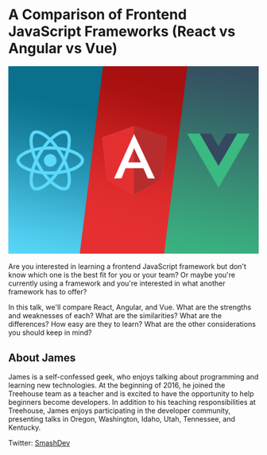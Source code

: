 
# A Comparison of Frontend JavaScript Frameworks (React vs Angular vs Vue)

![React vs. Angular vs. Vue](react-angular-vue.png)

Are you interested in learning a frontend JavaScript framework but don't know which one is the best fit for you or your team? Or maybe you're currently using a framework and you're interested in what another framework has to offer?

In this talk, we'll compare React, Angular, and Vue. What are the strengths and weaknesses of each? What are the similarities? What are the differences? How easy are they to learn? What are the other considerations you should keep in mind?

## About James

James is a self-confessed geek, who enjoys talking about programming and learning new technologies. At the beginning of 2016, he joined the Treehouse team as a teacher and is excited to have the opportunity to help beginners become developers. In addition to his teaching responsibilities at Treehouse, James enjoys participating in the developer community, presenting talks in Oregon, Washington, Idaho, Utah, Tennessee, and Kentucky.

Twitter: [SmashDev](https://twitter.com/SmashDev)
